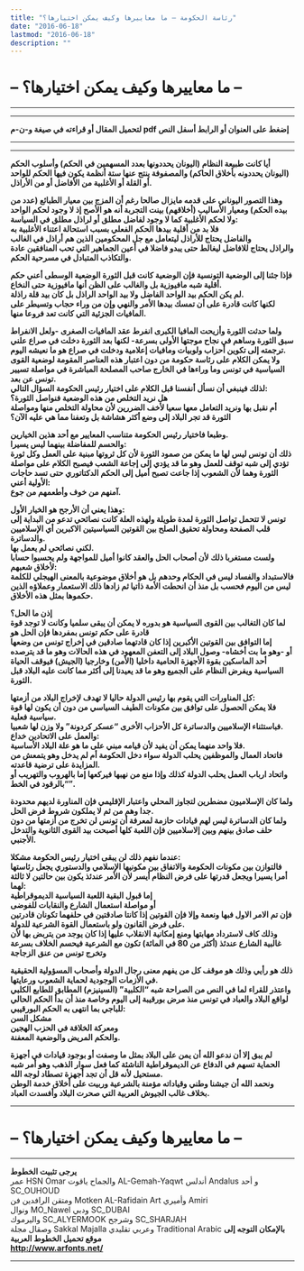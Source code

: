 ```yaml
---
title: "رئاسة الحكومة – ما معاييرها وكيف يمكن اختيارها؟"
date: "2016-06-18"
lastmod: "2016-06-18"
description: ""
---
```

# **– ما معاييرها وكيف يمكن اختيارها؟ –**

---

---

**لتحميل المقال أو قراءته في صيغة و-ن-م pdf إضغط على العنوان أو الرابط أسفل النص**

---



---

**أيا كانت طبيعة النظام (اليونان يحددونها بعدد المسهمين في الحكم) وأسلوب الحكم (اليونان يحددونه بأخلاق الحاكم) والمصفوفة ينتج عنها ستة أنظمة يكون فيها الحكم للواحد أو القلة أو الأغلبية من الأفاضل أو من الأراذل.**

**وهذا التصور اليوناني على قدمه مايزال صالحا رغم أن المزج بين معيار الطبائع (عدد من بيده الحكم) ومعيار الأساليب (أخلاقهم) بينت التجربة أنه هو الأصح إذ لا وجود لحكم الواحد ولا لحكم الأغلبية كما لا وجود لفاضل مطلق أو لراذل مطلق في السياسة:  
فلا بد من أقلية بيدها الحكم الفعلي بسبب استحالة اعتناء الأغلبية به  
والفاضل يحتاج للأراذل ليتعامل مع جل المحكومين الذين هم أراذل في الغالب  
والراذل يحتاج للافاضل ليغالط حتى يبدو فاضلا في أعين الجماهير التي تحب المنافقين عادة والتكاذب المتبادل في مسرحية الحكم.**

**فإذا جئنا إلى الوضعية التونسية فإن الوضعية كانت قبل الثورة الوضعية الوسطى أعني حكم أقلية شبه مافيوزية بل والغالب على الظن أنها مافيوزية حتى النخاع.  
لم يكن الحكم بيد الواحد الفاضل ولا بيد الواحد الراذل بل كان بيد قلة راذلة.  
لكنها كانت قادرة على أن تمسك بيدها الأمر والنهي وإن من وراء حجاب وتسيطر على المافيات الجزئية التي كانت تعد فروعا منها.**

**ولما حدثت الثورة وأزيحت المافيا الكبرى انفرط عقد المافيات الصغرى -ولعل الانفراط سبق الثورة وساهم في نجاح موجتها الأولى بسرعة- لكنها بعد الثورة دخلت في صراع علني ترجمته إلى تكوين أحزاب ولوبيات ومافيات إعلامية ودخلت في صراع هو ما نعيشه اليوم.  
ولا يمكن الكلام على رئاسة حكومة من دون اعتبار هذه العناصر المقومة لوضعية القوى السياسية في تونس وما وراءها في الخارج صاحب المصلحة المباشرة في مواصلة تسيير تونس عن بعد.  
لذلك فينبغي أن نسأل أنفسنا قبل الكلام على اختيار رئيس الحكومة السؤال التالي:  
هل نريد التخلص من هذه الوضعية فنواصل الثورة؟  
أم نقبل بها ونريد التعامل معها سعيا لأخف الضررين لأن محاولة التخلص منها ومواصلة الثورة قد تجر البلاد إلى وضع أكثر هشاشة بل وتعفنا مما هي عليه الآن؟**

**وطبعا فاختيار رئيس الحكومة متناسب المعايير مع أحد هذين الخيارين.  
والحسم للمفاضلة بينهما ليس يسيرا:  
ذلك أن تونس ليس لها ما يمكن من صمود الثورة لأن كل ثروتها مبنية على العمل وكل ثورة تؤدي إلى شبه توقف للعمل وهو ما قد يؤدي إلى إجاعة الشعب فيصبح الكلام على مواصلة الثورة وهما لأن الشعوب إذا جاعت تصبح أميل إلى الحكم الدكتاتوري حتى تسد حاجات الأولية أعني:  
آمنهم من خوف وأطعمهم من جوع.**

**وهذا يعني أن الأرجح هو الخيار الأول:  
تونس لا تتحمل تواصل الثورة لمدة طويلة ولهذه العلة كانت نصائحي تدعو من البداية إلى قلب الصفحة ومحاولة تحقيق الصلح بين القوتين السياسيتين الاكبرين أي الإسلاميين والدساترة.  
لكني نصائحي لم يعمل بها.  
ولست مستغربا ذلك لأن أصحاب الحل والعقد كانوا أميل للمواجهة ولم يحسبوا حسابا لأخلاق شعبهم:  
فالاستبداد والفساد ليس في الحكام وحدهم بل هو أخلاق موضوعية بالمعنى الهيجلي للكلمة ليس من اليوم فحسب بل منذ أن انحطت الأمة ذاتيا ثم زادها ذلك الاستعمار وعملاؤه الذين حكموها بمثل هذه الأخلاق.**

**إذن ما الحل؟  
لما كان التغالب بين القوى السياسية هو بدوره لا يمكن أن يبقى سلميا وكانت لا توجد قوة قادرة على حكم تونس بمفردها فإن الحل هو  
إما التوافق بين القوتين الأكبرين إذا كان قادتهما صادقين في إخراج تونس من وضعها  
أو -وهو ما بت أخشاه- وصول البلاد إلى التعفن المعهود في هذه الحالات وهو ما قد يترصده أحد الماسكين بقوة الأجهزة الحامية داخليا (الأمن) وخارجيا (الجيش) فيوقف الحياة السياسية ويفرض النظام على الجميع وهو ما قد يعيدنا إلى أكثر مما كانت عليه البلاد قبل الثورة.**

**كل المناورات التي يقوم بها رئيس الدولة حاليا لا تهدف لإخراج البلاد من أزمتها:  
فلا يمكن الحصول على توافق بين مكونات الطيف السياسي من دون أن يكون لها قوة سياسية فعلية.  
فباستثناء الإسلاميين والدساترة كل الأحزاب الأخرى “عسكر كردونة” ولا وزن لها شعبيا.  
والعمل على الاتحادين خداع:  
فلا واحد منهما يمكن أن يفيد لأن قيامه مبني على ما هو علة البلاد الأساسية.  
فاتحاد العمال والموظفين يحلب الدولة سواء دخل الحكومة أم لم يدخل وهو يتمعش من المزايدة على ترضية قاعدته.  
واتحاد ارباب العمل يحلب الدولة كذلك وإذا منع من نهبها فيركعها إما بالهروب والتهريب أو “بالرقود في الخط”.**

**ولما كان الإسلاميون مضطرين لتجاوز المحلي واعتبار الإقليمي فإن المناورة لديهم محدودة جدا وهم من ثم لا يملكون شروط فرض الحل.  
ولما كان الدساترة ليس لهم قيادات حازمة لمعرفة أن تونس لن تخرج من أزمتها من دون حلف صادق بينهم وبين إلاسلاميين فإن اللعبة كلها أصبحت بيد القوى الثانوية والتدخل الأجنبي.**

**عندما نفهم ذلك لن يبقى اختيار رئيس الحكومة مشكلا:  
فالتوازن بين مكونات الحكومة والاتفاق بين مكونيها الإسلامي والدستوري يجعل رئاستها أمرا يسيرا ويجعل قدرتها على فرض النظام أيسر لأن الأمر عندئذ يكون بين حالتين لا ثالثة لهما:  
إما قبول البقية اللعبة السياسية الديموقراطية  
أو مواصلة استعمال الشارع والنقابات للفوضى  
فإن تم الامر الاول فبها ونعمة وإلا فإن القوتين إذا كانتا صادقتين في حلفهما تكونان قادرتين على فرض القانون ولو باستعمال القوة الشرعية للدولة.  
وذلك كاف لاسترداد مهابتها ومنع إمكانية الانقلاب عليها إذا كان يوجد من يتربض بها لأن غالبية الشارع عندئذ (أكثر من 80 في المائة) تكون مع الشرعية فيحسم الخلاف بسرعة وتخرج تونس من عنق الزجاجة**

**ذلك هو رأيي وذلك هو موقف كل من يفهم معنى رجال الدولة وأصحاب المسؤولية الحقيقية في الأزمات الوجودية لحماية الشعوب ورعايتها.  
واعتذر للقراء لما في النص من الصراحة شبه “الكلبية” (السينيزم) المطابق للطابع الكلبي لواقع البلاد والعباد في تونس منذ مرض بورقيبة إلى اليوم وخاصة منذ أن بدأ الحكم الحالي للباجي بما انتهى به الحكم البورقيبي:  
مشكل السن  
ومعركة الخلافة في الحزب الهجين  
والحكم المريض والوضعية المعفنة.**

**لم يبق إلا أن ندعو الله أن يمن على البلاد بمثل ما وصفت أو بوجود قيادات في أجهزة الحماية تسهم في الدفاع عن الديموقراطية الناشئة كما فعل سوار الذهب وهو أمر شبه مستحيل لأنه قل أن تجد أجهزة تصطاد لوجه الله.  
ونحمد الله أن جيشنا وطني وقياداته مؤمنة بالشرعية وربيت على أخلاق خدمة الوطن بخلاف غالب الجيوش العربية التي صحرت البلاد وأفسدت العباد.**

---

# **– ما معاييرها وكيف يمكن اختيارها؟ –**

---

**يرجى تثبيت الخطوط**   
 عمر HSN Omar  والجماح ياقوت AL-Gemah-Yaqwt  أندلس Andalus  و أحد SC\_OUHOUD  
 ومتقن الرافدين فن Motken AL-Rafidain Art  وأميري Amiri   
 ونوال MO\_Nawel  ودبي SC\_DUBAI   
 واليرموك SC\_ALYERMOOK  وشرجح SC\_SHARJAH   
 وصقال مجلة Sakkal Majalla وعربي تقليدي Traditional Arabic  **بالإمكان التوجه إلى موقع تحميل الخطوط العربية  
 http://www.arfonts.net/**

---

###